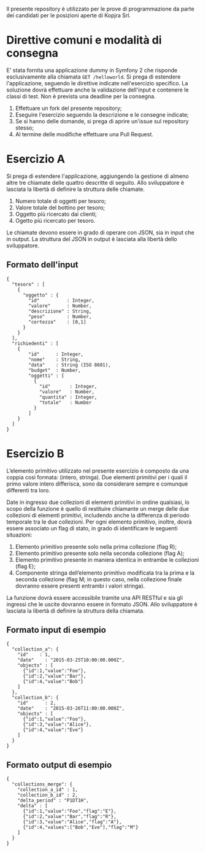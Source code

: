 Il presente repository è utilizzato per le prove di programmazione da parte dei candidati per le posizioni aperte di Kopjra Srl.

# Direttive comuni e modalità di consegna

E' stata fornita una applicazione dummy in Symfony 2 che risponde esclusivamente alla chiamata `GET /helloworld`. Si prega di estendere l'applicazione, seguendo le direttive indicate nell'esercizio specifico. La soluzione dovrà effettuare anche la validazione dell'input e contenere le classi di test. Non è prevista una deadline per la consegna.

1. Effettuare un fork del presente repository;
1. Eseguire l'esercizio seguendo la descrizione e le consegne indicate;
1. Se si hanno delle domande, si prega di aprire un'issue sul repository stesso;
1. Al termine delle modifiche effettuare una Pull Request.

# Esercizio A
Si prega di estendere l'applicazione, aggiungendo la gestione di almeno altre tre chiamate delle quattro descritte di seguito. Allo sviluppatore è lasciata la libertà di definire la struttura delle chiamate.

1. Numero totale di oggetti per tesoro;
1. Valore totale del bottino per tesoro;
1. Oggetto più ricercato dai clienti;
1. Ogetto più ricercato per tesoro.

Le chiamate devono essere in grado di operare con JSON, sia in input che in output. La struttura del JSON in output è lasciata alla libertà dello sviluppatore.

## Formato dell'input

    {
      "tesoro" : [
        {
      	  "oggetto" : {
            "id"          : Integer,
            "valore"      : Number,
            "descrizione" : String,
            "peso"        : Number,
            "certezza"    : [0,1]
          }
        }
      ],
      "richiedenti" : [
        {
        	"id"      : Integer,
            "nome"    : String,
        	"data"    : String (ISO 8601),
        	"budget"  : Number,
        	"oggetti" : [
        	  {
      	    	"id"       : Integer,
      	    	"valore"   : Number,
        	  	"quantita" : Integer,
        	  	"totale"   : Number
        	  }
        	]
        }
      ]
    }

# Esercizio B

L’elemento primitivo utilizzato nel presente esercizio è composto da una coppia così formata: (intero, stringa). Due elementi primitivi per i quali il primo valore intero differisca, sono da considerare sempre e comunque differenti tra loro.

Date in ingresso due collezioni di elementi primitivi in ordine qualsiasi, lo scopo della funzione è quello di restituire chiamante un merge delle due collezioni di elementi primitivi, includendo anche la differenza di periodo temporale tra le due collezioni. Per ogni elemento primitivo, inoltre, dovrà essere associato un flag di stato, in grado di identificare le seguenti situazioni:

1. Elemento primitivo presente solo nella prima collezione (flag R);
1. Elemento primitivo presente solo nella seconda collezione (flag A);
1. Elemento primitivo presente in maniera identica in entrambe le collezioni (flag E);
1. Componente stringa dell’elemento primitivo modificata tra la prima e la seconda collezione (flag M; in questo caso, nella collezione finale dovranno essere presenti entrambi i valori stringa).

La funzione dovrà essere accessibile tramite una API RESTful e sia gli ingressi che le uscite dovranno essere in formato JSON. Allo sviluppatore è lasciata la libertà di definire la struttura della chiamata.

## Formato input di esempio
    {
      "collection_a": {
      	"id"    : 1,
      	"date"    : "2015-03-25T10:00:00.000Z",
      	"objects" : [
          {"id":1,"value":"Foo"},
          {"id":2,"value":"Bar"},
          {"id":4,"value":"Bob"}
        ]
      },
      "collection_b": {
      	"id"      : 2,
      	"date"    : "2015-03-26T11:00:00.000Z",
      	"objects" : [
          {"id":1,"value":"Foo"},
          {"id":3,"value":"Alice"},
          {"id":4,"value":"Eve"}
      	]
      }
    }

## Formato output di esempio
    {
      "collections_merge": {
        "collection_a_id" : 1,
        "collection_b_id" : 2,
        "delta_period" : "P1DT1H",
        "delta" : [
          {"id":1,"value":"Foo","flag":"E"},
          {"id":2,"value":"Bar","flag":"R"},
          {"id":3,"value":"Alice","flag":"A"},
          {"id":4,"values":["Bob","Eve"],"flag":"M"}
        ]
      }
    }
